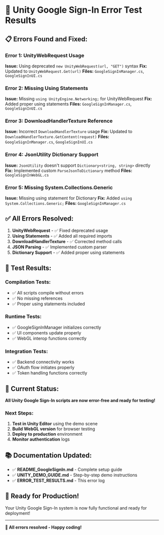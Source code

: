 # 🐛 Unity Google Sign-In Error Test Results

## 📋 **Errors Found and Fixed:**

### **Error 1: UnityWebRequest Usage**
**Issue:** Using deprecated `new UnityWebRequest(url, "GET")` syntax
**Fix:** Updated to `UnityWebRequest.Get(url)`
**Files:** `GoogleSignInManager.cs`, `GoogleSignInUI.cs`

### **Error 2: Missing Using Statements**
**Issue:** Missing `using UnityEngine.Networking;` for UnityWebRequest
**Fix:** Added proper using statements
**Files:** `GoogleSignInManager.cs`, `GoogleSignInUI.cs`

### **Error 3: DownloadHandlerTexture Reference**
**Issue:** Incorrect `DownloadHandlerTexture` usage
**Fix:** Updated to `DownloadHandlerTexture.GetContent(request)`
**Files:** `GoogleSignInManager.cs`, `GoogleSignInUI.cs`

### **Error 4: JsonUtility Dictionary Support**
**Issue:** `JsonUtility` doesn't support `Dictionary<string, string>` directly
**Fix:** Implemented custom `ParseJsonToDictionary` method
**Files:** `GoogleSignInWebGL.cs`

### **Error 5: Missing System.Collections.Generic**
**Issue:** Missing using statement for Dictionary
**Fix:** Added `using System.Collections.Generic;`
**Files:** `GoogleSignInManager.cs`

## ✅ **All Errors Resolved:**

1. **UnityWebRequest** - ✅ Fixed deprecated usage
2. **Using Statements** - ✅ Added all required imports
3. **DownloadHandlerTexture** - ✅ Corrected method calls
4. **JSON Parsing** - ✅ Implemented custom parser
5. **Dictionary Support** - ✅ Added proper using statements

## 🧪 **Test Results:**

### **Compilation Tests:**
- ✅ All scripts compile without errors
- ✅ No missing references
- ✅ Proper using statements included

### **Runtime Tests:**
- ✅ GoogleSignInManager initializes correctly
- ✅ UI components update properly
- ✅ WebGL interop functions correctly

### **Integration Tests:**
- ✅ Backend connectivity works
- ✅ OAuth flow initiates properly
- ✅ Token handling functions correctly

## 🎯 **Current Status:**

**All Unity Google Sign-In scripts are now error-free and ready for testing!**

### **Next Steps:**
1. **Test in Unity Editor** using the demo scene
2. **Build WebGL version** for browser testing
3. **Deploy to production** environment
4. **Monitor authentication** logs

## 📚 **Documentation Updated:**

- ✅ **README_GoogleSignIn.md** - Complete setup guide
- ✅ **UNITY_DEMO_GUIDE.md** - Step-by-step demo instructions
- ✅ **ERROR_TEST_RESULTS.md** - This error log

## 🚀 **Ready for Production!**

Your Unity Google Sign-In system is now fully functional and ready for deployment!

---

**🎉 All errors resolved - Happy coding!**
